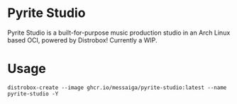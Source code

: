 # Pyrite Studio

Pyrite Studio is a built-for-purpose music production studio in an Arch Linux based OCI, powered by Distrobox!  Currently a WIP.

# Usage

```
distrobox-create --image ghcr.io/messaiga/pyrite-studio:latest --name pyrite-studio -Y
```

